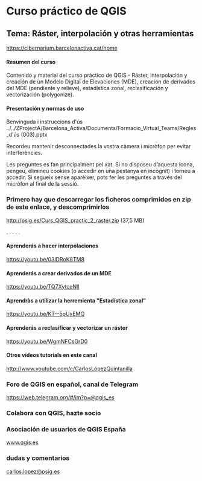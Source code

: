 
# Curso práctico de QGIS 
## Tema: Ráster, interpolación y otras herramientas
https://cibernarium.barcelonactiva.cat/home

#### Resumen del curso
Contenido y material del curso práctico de QGIS - Ráster, interpolación y creación de un Modelo Digital de Elevaciones (MDE), creación de derivados del MDE (pendiente y relieve), estadística zonal, reclasificación y vectorización (polygonize).


#### Presentación y normas de uso
Benvinguda i instruccions d'ús
../../ZProjectA/Barcelona_Activa/Documents/Formacio_Virtual_Teams/Regles_d'ús (003).pptx

Recordeu mantenir desconnectades la vostra càmera i micròfon per evitar interferències.

Les preguntes es fan principalment pel xat. Si no disposeu d’aquesta icona, pengeu, elimineu cookies (o accedir en una pestanya en incògnit) i torneu a accedir. Si segueix sense aparèixer, pots fer les preguntes a través del micròfon al final de la sessió.

### Primero hay que descarregar los ficheros comprimidos en zip de este enlace, y descomprimirlos
http://psig.es/Curs_QGIS_practic_2_raster.zip (37,5 MB)

.
.
.
.
.





#### Aprenderás a hacer interpolaciones
https://youtu.be/03lDRoK8TM8

#### Aprenderás a crear derivados de un MDE
https://youtu.be/TQ7XytceNlI

#### Aprendràs a utilizar la herremienta "Estadística zonal"
https://youtu.be/KT--5pUxEMQ

#### Aprenderás a reclasificar y vectorizar un ráster
https://youtu.be/WgmNFCsGrD0

#### Otros vídeos tutorials en este canal
http://www.youtube.com/c/CarlosLópezQuintanilla



### Foro de QGIS en español, canal de Telegram
https://web.telegram.org/#/im?p=@qgis_es

### Colabora con QGIS, hazte socio
### Asociación de usuarios de QGIS España
www.qgis.es

### dudas y comentarios
carlos.lopez@psig.es



